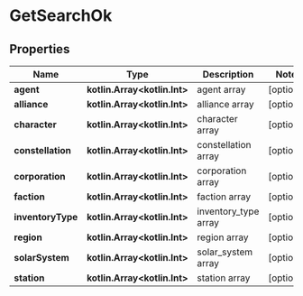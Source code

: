 
# GetSearchOk

## Properties
Name | Type | Description | Notes
------------ | ------------- | ------------- | -------------
**agent** | **kotlin.Array&lt;kotlin.Int&gt;** | agent array |  [optional]
**alliance** | **kotlin.Array&lt;kotlin.Int&gt;** | alliance array |  [optional]
**character** | **kotlin.Array&lt;kotlin.Int&gt;** | character array |  [optional]
**constellation** | **kotlin.Array&lt;kotlin.Int&gt;** | constellation array |  [optional]
**corporation** | **kotlin.Array&lt;kotlin.Int&gt;** | corporation array |  [optional]
**faction** | **kotlin.Array&lt;kotlin.Int&gt;** | faction array |  [optional]
**inventoryType** | **kotlin.Array&lt;kotlin.Int&gt;** | inventory_type array |  [optional]
**region** | **kotlin.Array&lt;kotlin.Int&gt;** | region array |  [optional]
**solarSystem** | **kotlin.Array&lt;kotlin.Int&gt;** | solar_system array |  [optional]
**station** | **kotlin.Array&lt;kotlin.Int&gt;** | station array |  [optional]



